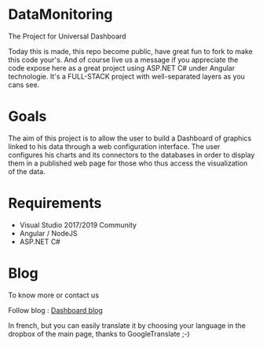 # DataMonitoring
The Project for Universal Dashboard

Today this is made, this repo become public, have great fun to fork to make this code your's.
And of course live us a message if you appreciate the code expose here as a great project using ASP.NET C# under Angular technologie. It's a FULL-STACK project with well-separated layers as you cans see.

# Goals
The aim of this project is to allow the user to build a Dashboard of graphics linked to his data through a web configuration interface.
The user configures his charts and its connectors to the databases in order to display them in a published web page for those who thus access the visualization of the data.

# Requirements
* Visual Studio 2017/2019 Community
* Angular / NodeJS
* ASP.NET C#

# Blog
To know more or contact us

Follow blog :
[Dashboard blog](https://dashboard-universel-presentation.sodevlog.com/)

In french, but you can easily translate it by choosing your language in the dropbox of the main page, thanks to GoogleTranslate ;-)
